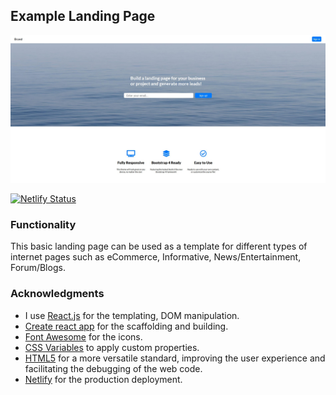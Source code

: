 ## Example Landing Page

![Example Landing Page](./src/assets/landing-page.jpg)

[![Netlify Status](https://api.netlify.com/api/v1/badges/109abbcb-1221-4099-8712-2f6399c56ab5/deploy-status)](https://app.netlify.com/sites/oz-example-landingpage/deploys)

### Functionality

This basic landing page can be used as a template for different types of internet pages such as eCommerce, Informative, News/Entertainment, Forum/Blogs.

### Acknowledgments

- I use [React.js](https://reactjs.org/) for the templating, DOM manipulation.
- [Create react app](https://create-react-app.dev/) for the scaffolding and building.
- [Font Awesome](https://fontawesome.com/) for the icons.
- [CSS Variables](https://developer.mozilla.org/en-US/docs/Web/CSS/Using_CSS_custom_properties) to apply custom properties.
- [HTML5](https://developer.mozilla.org/en-US/docs/Glossary/HTML5) for a more versatile standard, improving the user experience and facilitating the debugging of the web code.
- [Netlify](https://www.netlify.com) for the production deployment.

